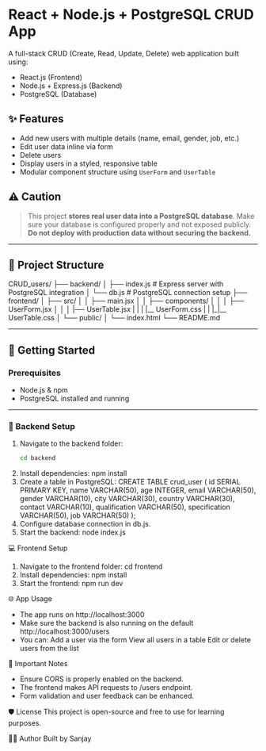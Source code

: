 # React + Node.js + PostgreSQL CRUD App

A full-stack CRUD (Create, Read, Update, Delete) web application built using:

- React.js (Frontend)
- Node.js + Express.js (Backend)
- PostgreSQL (Database)

## ✨ Features

- Add new users with multiple details (name, email, gender, job, etc.)
- Edit user data inline via form
- Delete users
- Display users in a styled, responsive table
- Modular component structure using `UserForm` and `UserTable`

## ⚠️ Caution

> This project **stores real user data into a PostgreSQL database**. Make sure your database is configured properly and not exposed publicly. **Do not deploy with production data without securing the backend.**

---

## 📁 Project Structure

CRUD_users/
├── backend/
│ ├── index.js # Express server with PostgreSQL integration
│ └── db.js # PostgreSQL connection setup
├── frontend/
│ ├── src/
│ │ ├── main.jsx
│ │ ├── components/
│ │ │ ├── UserForm.jsx
│ │ │ |── UserTable.jsx
| | | |__ UserForm.css
| | |_|__ UserTable.css
│ └── public/
│ └── index.html
└── README.md

---

## 🚀 Getting Started

### Prerequisites

- Node.js & npm
- PostgreSQL installed and running

---

### 🔧 Backend Setup

1. Navigate to the backend folder:
   ```bash
   cd backend
2. Install dependencies:
    npm install
3. Create a table in PostgreSQL:
    CREATE TABLE crud_user (
	id SERIAL PRIMARY KEY,
	name VARCHAR(50),
	age INTEGER,
	email VARCHAR(50),
	gender VARCHAR(10),
	city VARCHAR(30),
	country VARCHAR(30),
	contact VARCHAR(10),
	qualification VARCHAR(50),
	specification VARCHAR(50),
	job VARCHAR(50)
    );
4. Configure database connection in db.js.
5. Start the backend:
node index.js


💻 Frontend Setup
1. Navigate to the frontend folder:
    cd frontend
2. Install dependencies:
    npm install
3. Start the frontend:
    npm run dev


🌐 App Usage
- The app runs on http://localhost:3000
- Make sure the backend is also running on the default http://localhost:3000/users
- You can:
    Add a user via the form
    View all users in a table
    Edit or delete users from the list


📌 Important Notes
- Ensure CORS is properly enabled on the backend.
- The frontend makes API requests to /users endpoint.
- Form validation and user feedback can be enhanced.

🛡 License
This project is open-source and free to use for learning purposes.

🙋‍♂️ Author
Built by Sanjay